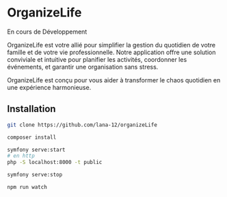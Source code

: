 # OrganizeLife

En cours de Développement

OrganizeLife est votre allié pour simplifier la gestion du quotidien de votre famille et de votre vie professionnelle. Notre application offre une solution conviviale et intuitive pour planifier les activités, coordonner les événements, et garantir une organisation sans stress.

OrganizeLife est conçu pour vous aider à transformer le chaos quotidien en une expérience harmonieuse. 

## Installation


``` bash
git clone https://github.com/lana-12/organizeLife

composer install

symfony serve:start
# en http
php -S localhost:8000 -t public

symfony serve:stop

npm run watch

```